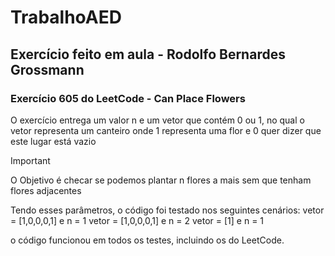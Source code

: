 # TrabalhoAED
## Exercício feito em aula - Rodolfo Bernardes Grossmann
### Exercício 605 do LeetCode - Can Place Flowers
 O exercício entrega um valor n e um vetor que contém 0 ou 1, no qual o vetor representa um canteiro onde 1 representa uma flor e 0 quer dizer que este lugar está vazio
 > [!IMPORTANT]
> O Objetivo é checar se podemos plantar n flores a mais sem que tenham flores adjacentes

Tendo esses parâmetros, o código foi testado nos seguintes cenários: 
  vetor = [1,0,0,0,1] e n = 1
    vetor = [1,0,0,0,1] e n = 2
      vetor = [1]         e n = 1

o código funcionou em todos os testes, incluindo os do LeetCode.
